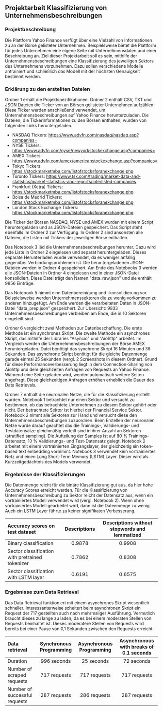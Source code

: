 ## Projektarbeit Klassifizierung von Unternehmensbeschreibungen

### Projektbeschreibung
Die Plattform Yahoo Finance verfügt über eine Vielzahl von Informationen zu an der Börse gelisteter Unternehmen. 
Beispielsweise bietet die Plattform für jedes Unternehmen eine eigene Seite mit Unternehmensdaten und einer Beschreibung an. 
Ziel dieser Projektarbeit soll es sein, mithilfe der Unternehmensbeschreibungen eine Klassifizierung des jeweiligen Sektors des Unternehmens vorzunehmen. 
Dazu sollen verschiedene Modelle antrainiert und schließlich das Modell mit der höchsten Genauigkeit bestimmt werden.

### Erklärung zu den erstellten Dateien
Ordner 1 erhält die Projektspezifikationen. Ordner 2 enthält CSV, TXT und JSON Dateien die Ticker von an Börsen gelisteter Unternehmen aufzählen. 
Diese Ticker werden anschließend verwendet, um Unternehmensbeschreibungen auf Yahoo Finance herunterzuladen. 
Die Dateien, die Tickerinformationen zu den Börsen enthalten, wurden von folgenden Links heruntergeladen. 

- NASDAQ Tickers: https://www.advfn.com/nasdaq/nasdaq.asp?companies=
- NYSE Tickers: https://www.advfn.com/nyse/newyorkstockexchange.asp?companies=
- AMEX Tickers: https://www.advfn.com/amex/americanstockexchange.asp?companies=
- Tokyo Tickers: https://stockmarketmba.com/listofstocksforanexchange.php
- Toronto Tickers: https://www.tsx.com/trading/market-data-and-statistics/market-statistics-and-reports/interlisted-companies
- Frankfurt (Xetra) Tickers: https://stockmarketmba.com/listofstocksforanexchange.php
- Bolsa de Madrid Tickers: https://stockmarketmba.com/listofstocksforanexchange.php
- London Stock Exchange Tickers: https://stockmarketmba.com/listofstocksforanexchange.php

Die Ticker der Börsen NASDAQ, NYSE und AMEX wurden mit einem Script heruntergeladen und as JSON-Dateien gespeichert. 
Das Script steht ebenfalls im Ordner 2 zur Verfügung. In Ordner 2 sind ansonsten alle Dateien, die Listen mit Tickers der jeweiligen Börse enthalten. 


Das Notebook 3 läd die Unternehmensbeschreibungen herunter. Dazu wird jede Liste in Ordner 2 eingelesen und separat heruntergeladen. 
Dieses separate Herunterladen wurde verwendet, da es weniger anfällig gegenüber Verbindungsproblemen ist.
Die heruntergeladenen JSON-Dateien werden in Ordner 4 gespeichert.
Am Ende des Notebooks 3 werden alle JSON-Dateien in Ordner 4 eingelesen und in einer JSON-Datei konsolidiert. 
Diese Datei trägt den Namen "data_raw.json" und sie enthält 9856 Einträge.


Das Notebook 5 nimmt eine Datenbereinigung und -konsolidierung vor. Beispielsweise werden Unternehmenssektoren die zu wenig vorkommen zu anderen hinzugefügt. 
Am Ende werden die verarbeiteten Daten in JSON-Datei "data_prep.json" gespeichert. Zur Übersicht: 9833 Unternehmensbeschreibungen verbleiben am Ende, die in 10 Sektoren eingeteilt sind. 


Ordner 6 vergleicht zwei Methoden zur Datenbeschaffung. Die erste Methode ist ein synchrones Skript. 
Die zweite Methode ein asynchrones Skript, das mithilfe der Libraries "Asyncio" und "Aiohttp" arbeitet.
Im Vergleich werden die Unternehmensbeschreibungen der Börse AMEX heruntergeladen. Datei benötigt das synchrone Skript 16 Minuten und 36 Sekunden. 
Das asynchrone Skript benötigt für die gleiche Datenmenge gerade einmal 25 Sekunden (vergl. 2 Screenshots in diesem Ordner). 
Grund für diese Performanceverbesserung liegt in dem Connection-Sharing von Aiohttp und dem gleichzeiten Anfragen von Requests an Yahoo Finance.
Während eine Seite geladen wird, werden automatisch weitere Seiten angefragt. Diese gleichzeitigen Anfragen erhöhen erheblich die Dauer des Data Retrievals.


Ordner 7 enthält die neuronalen Netze, die für die Klassifizierung erstellt wurden. 
Notebook 1 betrachtet nur einen Sektor und versucht zu bestimmen, ob das betrachtete Unternehmen zu diesem Sektor gehört oder nicht. 
Der betrachtete Sektor ist hierbei der Financial Service Sektor. 
Notebook 2 nimmt alle Sektoren zur Hand und versucht diese den Unternehmensbeschreibungen zuzuordnen. 
Beim Erstellen der neuronalen Netze wurde darauf geachtet das die Trainings-, Validierungs- und Testdatensätze gleichmäßig verteilt sind in ihrer Anzahl an Sektoren 
(stratified sampling). Die Aufteilung der Samples ist auf 80 % Trainings-Datensatz, 10 % Validierungs- und Test-Datensatz gelegt.
Notebook 2 arbeitet mit einem vortrainierten Eingangslayer, der gleichzeitig ein token-based text embedding vornimmt. 
Notebook 3 verwendet kein vortrainiertes Netz und einen Long Short-Term Memory (LSTM) Layer. Dieser wird als Kurzzeitgedächtnis des Models verwendet. 

### Ergebnisse der Klassifizierungen

Die Datenmenge reicht für die binäre Klassifizierung gut aus, da hier hohe Accuracy Scores erreicht werden. 
Für die Klassifizierung von Unternehmensbeschreibung zu Sektor reicht der Datensatz aus, wenn ein vortrainiertes Modell verwendet wird (vergl. Notebook 2). 
Wenn ohne vortrainiertes Modell gearbeitet wird, dann ist die Datenmenge zu wenig. Auch ein LSTM Layer führte zu keiner signifikaten Verbesserung.

| Accuracy scores on test dataset                 | Descriptions | Descriptions without stopwords and lemmatized |
|:------------------------------------------------|:------------:|:---------------------------------------------:|
| Binary classification                           |    0.9878    |                    0.9908                     | 
| Sector classification with pretrained tokenizer |    0.7862    |                    0.8308                     |
| Sector classification with LSTM layer           |    0.6191    |                    0.6575                     |


### Ergebnisse zum Data Retrieval

Das Data Retrieval funktioniert mit einem asynchrones Skript wesentlich schneller. 
Interessanterweise scheitert beim asynchronen Skript ein Request der 717 gestellten auch nach mehrmaliger Ausführung. 
Vermutlich braucht dieses zu lange zu laden, da es bei einem moderaten Stellen von Requests beinhaltet ist.
Dieses moderatere Stellen von Requests wird bereits bei einer Pause von 0,1 Sekunden zwischen den Requests erreicht. 

| Data retrieval                | Synchronous Programming | Asynchronous Programming |      Asynchronous with breaks of 0.1 seconds       |
|:------------------------------|:-----------------------:|:------------------------:|:--------------------------------------------------:|
| Duration                      |       996 seconds       |        25 seconds        |                     72 seconds                     |
| Number of scraped requests    |      717 requests       |       717 requests       |                    717 requests                    |
| Number of successful requests |      287 requests       |       286 requests       |                    287 requests                    | 

